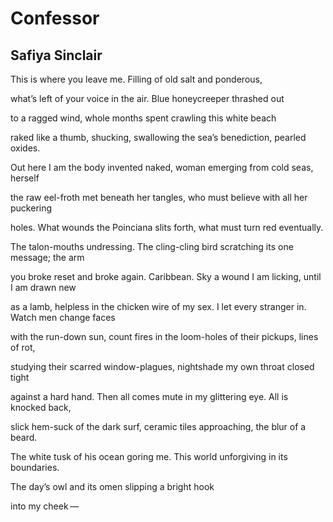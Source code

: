 # Confessor
## Safiya Sinclair
This is where you leave me.
Filling of old salt and ponderous,

what’s left of your voice in the air.
Blue honeycreeper thrashed out

to a ragged wind, whole months
spent crawling this white beach

raked like a thumb, shucking, swallowing
the sea’s benediction, pearled oxides.

Out here I am the body invented naked,
woman emerging from cold seas, herself

the raw eel-froth met beneath her tangles,
who must believe with all her puckering

holes. What wounds the Poinciana slits
forth, what must turn red eventually.

The talon-mouths undressing. The cling-cling
bird scratching its one message; the arm

you broke reset and broke again. Caribbean.
Sky a wound I am licking, until I am drawn new

as a lamb, helpless in the chicken wire of my sex.
I let every stranger in. Watch men change faces

with the run-down sun, count fires
in the loom-holes of their pickups, lines of rot,

studying their scarred window-plagues,
nightshade my own throat closed tight

against a hard hand. Then all comes mute
in my glittering eye. All is knocked back,

slick hem-suck of the dark surf, ceramic
tiles approaching, the blur of a beard.

The white tusk of his ocean goring me.
This world unforgiving in its boundaries.

The day’s owl and its omen
slipping a bright hook

into my cheek —